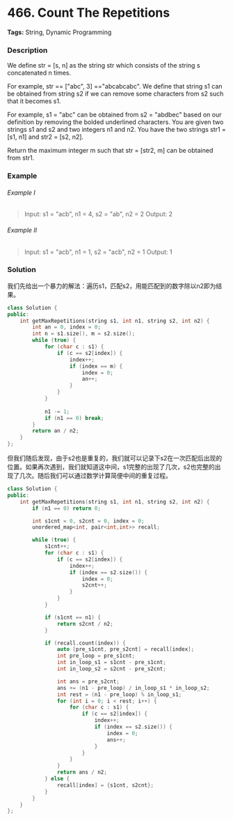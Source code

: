 # 466. Count The Repetitions

**Tags:** String, Dynamic Programming

### Description

We define str = [s, n] as the string str which consists of the string s concatenated n times.

For example, str == ["abc", 3] =="abcabcabc".
We define that string s1 can be obtained from string s2 if we can remove some characters from s2 such that it becomes s1.

For example, s1 = "abc" can be obtained from s2 = "abdbec" based on our definition by removing the bolded underlined characters.
You are given two strings s1 and s2 and two integers n1 and n2. You have the two strings str1 = [s1, n1] and str2 = [s2, n2].

Return the maximum integer m such that str = [str2, m] can be obtained from str1.

### Example 

###### Example I

> Input: s1 = "acb", n1 = 4, s2 = "ab", n2 = 2
> Output: 2

###### Example II

> Input: s1 = "acb", n1 = 1, s2 = "acb", n2 = 1
> Output: 1

### Solution

我们先给出一个暴力的解法：遍历s1，匹配s2，用能匹配到的数字除以n2即为结果。

```c++
class Solution {
public:
    int getMaxRepetitions(string s1, int n1, string s2, int n2) {
        int an = 0, index = 0;
        int n = s1.size(), m = s2.size();
        while (true) {
            for (char c : s1) {
                if (c == s2[index]) {
                    index++;
                    if (index == m) {
                        index = 0;
                        an++;
                    }
                }
            }
            
            n1 -= 1;
            if (n1 == 0) break;
        }
        return an / n2;
    }
};
```

但我们随后发现，由于s2也是重复的，我们就可以记录下s2在一次匹配后出现的位置。如果再次遇到，我们就知道这中间，s1完整的出现了几次，s2也完整的出现了几次。随后我们可以通过数学计算简便中间的重复过程。

```c++
class Solution {
public:
    int getMaxRepetitions(string s1, int n1, string s2, int n2) {
        if (n1 == 0) return 0;

        int s1cnt = 0, s2cnt = 0, index = 0;
        unordered_map<int, pair<int,int>> recall;

        while (true) {
            s1cnt++;
            for (char c : s1) {
                if (c == s2[index]) {
                    index++;
                    if (index == s2.size()) {
                        index = 0;
                        s2cnt++;
                    }
                }
            }

            if (s1cnt == n1) {
                return s2cnt / n2;
            }

            if (recall.count(index)) {
                auto [pre_s1cnt, pre_s2cnt] = recall[index];
                int pre_loop = pre_s1cnt;
                int in_loop_s1 = s1cnt - pre_s1cnt;
                int in_loop_s2 = s2cnt - pre_s2cnt;

                int ans = pre_s2cnt;
                ans += (n1 - pre_loop) / in_loop_s1 * in_loop_s2;
                int rest = (n1 - pre_loop) % in_loop_s1;
                for (int i = 0; i < rest; i++) {
                    for (char c : s1) {
                        if (c == s2[index]) {
                            index++;
                            if (index == s2.size()) {
                                index = 0;
                                ans++;
                            }
                        }
                    }
                }
                return ans / n2;
            } else {
                recall[index] = {s1cnt, s2cnt};
            }
        }
    }
};
```